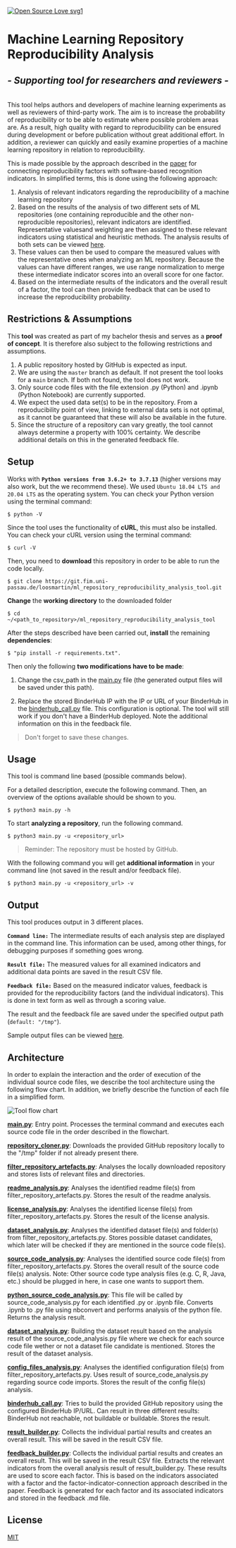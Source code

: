 [![Open Source Love svg1](https://badges.frapsoft.com/os/v1/open-source.svg?v=103)]() 

# Machine Learning Repository Reproducibility Analysis

## _- Supporting tool for researchers and reviewers -_
\
This tool helps authors and developers of machine learning experiments as well as reviewers of third-party work. The aim is to increase the probability of reproducibility or to be able to estimate where possible problem areas are. As a result, high quality with regard to reproducibility can be ensured during development or before publication without great additional effort. In addition, a reviewer can quickly and easily examine properties of a machine learning repository in relation to reproducibility.

This is made possible by the approach described in the [paper](https://git.fim.uni-passau.de/loosmartin/ml_repository_reproducibility_analysis_tool/-/blob/master/thesis.pdf) for connecting reproducibility factors with software-based recognition indicators. In simplified terms, this is done using the following approach:

1. Analysis of relevant indicators regarding the reproducibility of a machine learning repository
2. Based on the results of the analysis of two different sets of ML repositories (one containing reproducible and the other non-reproducible repositories), relevant indicators are identified. Representative values ​​and weighting are then assigned to these relevant indicators using statistical and heuristic methods. The analysis results of both sets can be viewed [here](https://git.fim.uni-passau.de/loosmartin/ml_repository_reproducibility_analysis_tool/-/blob/master/representative_indicator_value_extraction_sets).
3. These values ​​can then be used to compare the measured values ​​with the representative ones when analyzing an ML repository. Because the values ​​can have different ranges, we use range normalization to merge these intermediate indicator scores into an overall score for one factor.
4. Based on the intermediate results of the indicators and the overall result of a factor, the tool can then provide feedback that can be used to increase the reproducibility probability.

Restrictions & Assumptions
---------------------
This **tool** was created as part of my bachelor thesis and serves as a **proof of concept**. It is therefore also subject to the following restrictions and assumptions.

1. A public repository hosted by GitHub is expected as input.
2. We are using the `master` branch as default. If not present the tool looks for a `main` branch. If both not found, the tool does not work.
3. Only source code files with the file extension .py (Python) and .ipynb (Python Notebook) are currently supported.
4. We expect the used data set(s) to be in the repository. From a reproducibility point of view, linking to external data sets is not optimal, as it cannot be guaranteed that these will also be available in the future.
5. Since the structure of a repository can vary greatly, the tool cannot always determine a property with 100% certainty. We describe additional details on this in the generated feedback file.

Setup
---------------------
Works with **`Python versions from 3.6.2+ to 3.7.13`** (higher versions may also work, but the we recommend these).
We used `Ubuntu 18.04 LTS and 20.04 LTS` as the operating system.
You can check your Python version using the terminal command:
 
```
$ python -V
```

Since the tool uses the functionality of **cURL**, this must also be installed.
You can check your cURL version using the terminal command: 

```
$ curl -V
```

Then, you need to **download** this repository in order to be able to run the code locally.

```
$ git clone https://git.fim.uni-passau.de/loosmartin/ml_repository_reproducibility_analysis_tool.git
```

**Change** the **working directory** to the downloaded folder

```
$ cd ~/<path_to_repository>/ml_repository_reproducibility_analysis_tool
```

After the steps described have been carried out, **install** the remaining **dependencies**: 

```
$ "pip install -r requirements.txt".
```

Then only the following **two modifications have to be made**:

1. Change the csv_path in the [main.py](https://git.fim.uni-passau.de/loosmartin/ml_repository_reproducibility_analysis_tool/-/blob/master/main.py#L31) file (the generated output files will be saved under this path).

2. Replace the stored BinderHub IP with the IP or URL of your BinderHub in the [binderhub_call.py](https://git.fim.uni-passau.de/loosmartin/ml_repository_reproducibility_analysis_tool/-/blob/master/binderhub_call.py#L11) file. This configuration is optional. The tool will still work if you don't have a BinderHub deployed. Note the additional information on this in the feedback file.

> Don't forget to save these changes.

Usage
--------------------------
This tool is command line based (possible commands below).

For a detailed description, execute the following command. Then, an overview of the options available should be shown to you.

```
$ python3 main.py -h
```

To start **analyzing a repository**, run the following command.

```
$ python3 main.py -u <repository_url>
```

> Reminder: The repository must be hosted by GitHub.

With the following command you will get **additional information** in your command line (not saved in the result and/or feedback file).

```
$ python3 main.py -u <repository_url> -v
```

Output
--------------------------
This tool produces output in 3 different places.

**`Command line:`** The intermediate results of each analysis step are displayed in the command line. This information can be used, among other things, for debugging purposes if something goes wrong.

**`Result file:`** The measured values ​​for all examined indicators and additional data points are saved in the result CSV file.

**`Feedback file:`** Based on the measured indicator values, feedback is provided for the reproducibility factors (and the individual indicators). This is done in text form as well as through a scoring value.

The result and the feedback file are saved under the specified output path (`default: "/tmp"`).

Sample output files can be viewed [here](https://git.fim.uni-passau.de/loosmartin/ml_repository_reproducibility_analysis_tool/-/blob/master/example_output).

Architecture
--------------------------
In order to explain the interaction and the order of execution of the individual source code files, we describe the tool architecture using the following flow chart. In addition, we briefly describe the function of each file in a simplified form.

![Tool flow chart](/images/flowchart.png?raw=true)

**[main.py](https://git.fim.uni-passau.de/loosmartin/ml_repository_reproducibility_analysis_tool/-/blob/master/main.py)**: Entry point. Processes the terminal command and executes each source code file in the order described in the flowchart.

**[repository_cloner.py](https://git.fim.uni-passau.de/loosmartin/ml_repository_reproducibility_analysis_tool/-/blob/master/repository_cloner.py)**: Downloads the provided GitHub repository locally to the "/tmp" folder if not already present there.

**[filter_repository_artefacts.py](https://git.fim.uni-passau.de/loosmartin/ml_repository_reproducibility_analysis_tool/-/blob/master/filter_repository_artefacts.py)**: Analyses the locally downloaded repository and stores lists of relevant files and directories.

**[readme_analysis.py](https://git.fim.uni-passau.de/loosmartin/ml_repository_reproducibility_analysis_tool/-/blob/master/readme_analysis.py)**: Analyses the identified readme file(s) from filter_repository_artefacts.py. Stores the result of the readme analysis.

**[license_analysis.py](https://git.fim.uni-passau.de/loosmartin/ml_repository_reproducibility_analysis_tool/-/blob/master/license_analysis.py)**: Analyses the identified license file(s) from filter_repository_artefacts.py. Stores the result of the license analysis.

**[dataset_analysis.py](https://git.fim.uni-passau.de/loosmartin/ml_repository_reproducibility_analysis_tool/-/blob/master/dataset_analysis.py)**: Analyses the identified dataset file(s) and folder(s) from filter_repository_artefacts.py. Stores possible dataset candidates, which later will be checked if they are mentioned in the source code file(s).

**[source_code_analysis.py](https://git.fim.uni-passau.de/loosmartin/ml_repository_reproducibility_analysis_tool/-/blob/master/source_code_analysis.py)**: Analyses the identified source code file(s) from filter_repository_artefacts.py. Stores the overall result of the source code file(s) analysis. Note: Other source code type analysis files (e.g. C, R, Java, etc.) should be plugged in here, in case one wants to support them.

**[python_source_code_analysis.py](https://git.fim.uni-passau.de/loosmartin/ml_repository_reproducibility_analysis_tool/-/blob/master/python_source_code_analysis.py)**: This file will be called by source_code_analysis.py for each identified .py or .ipynb file. Converts .ipynb to .py file using nbconvert and performs analysis of the python file. Returns the analysis result.

**[dataset_analysis.py](https://git.fim.uni-passau.de/loosmartin/ml_repository_reproducibility_analysis_tool/-/blob/master/dataset_analysis.py)**: Building the dataset result based on the analysis result of the source_code_analysis.py file where we check for each source code file wether or not a dataset file candidate is mentioned. Stores the result of the dataset analysis.

**[config_files_analysis.py](https://git.fim.uni-passau.de/loosmartin/ml_repository_reproducibility_analysis_tool/-/blob/master/config_files_analysis.py)**: Analyses the identified configuration file(s) from filter_repository_artefacts.py. Uses result of source_code_analysis.py regarding source code imports. Stores the result of the config file(s) analysis.

**[binderhub_call.py](https://git.fim.uni-passau.de/loosmartin/ml_repository_reproducibility_analysis_tool/-/blob/master/binderhub_call.py)**: Tries to build the provided GitHub repository using the configured BinderHub IP/URL. Can result in three different results: BinderHub not reachable, not buildable or buildable. Stores the result.

**[result_builder.py](https://git.fim.uni-passau.de/loosmartin/ml_repository_reproducibility_analysis_tool/-/blob/master/result_builder.py)**: Collects the individual partial results and creates an overall result. This will be saved in the result CSV file.

**[feedback_builder.py](https://git.fim.uni-passau.de/loosmartin/ml_repository_reproducibility_analysis_tool/-/blob/master/feedback_builder.py)**: Collects the individual partial results and creates an overall result. This will be saved in the result CSV file. Extracts the relevant indicators from the overall analysis result of result_builder.py. These results are used to score each factor. This is based on the indicators associated with a factor and the factor-indicator-connection approach described in the paper. Feedback is generated for each factor and its associated indicators and stored in the feedback .md file.

## License

[MIT](https://git.fim.uni-passau.de/loosmartin/ml_repository_reproducibility_analysis_tool/-/blob/master/LICENSE)
